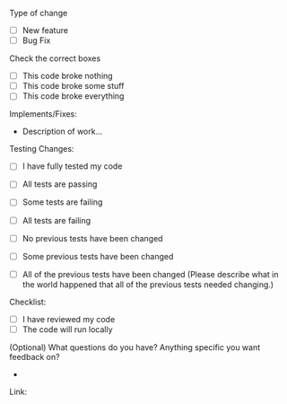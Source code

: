 Type of change

  - [ ] New feature
  - [ ] Bug Fix

Check the correct boxes

  - [ ] This code broke nothing
  - [ ] This code broke some stuff
  - [ ] This code broke everything

Implements/Fixes:

  - Description of work...

Testing Changes:

  - [ ] I have fully tested my code 
  - [ ] All tests are passing
  - [ ] Some tests are failing
  - [ ] All tests are failing

  - [ ] No previous tests have been changed
  - [ ] Some previous tests have been changed
  - [ ] All of the previous tests have been changed (Please describe what in the world happened that all of the previous tests needed changing.)

Checklist:

  - [ ] I have reviewed my code
  - [ ] The code will run locally

(Optional) What questions do you have? Anything specific you want feedback on?

  * 

Link:
